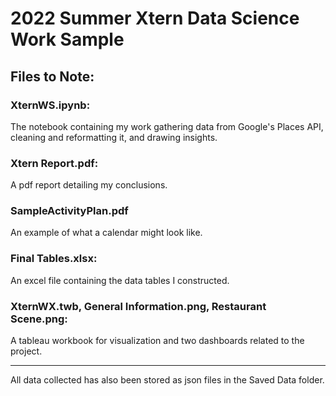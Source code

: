 # 2022 Summer Xtern Data Science Work Sample
## Files to Note:
### XternWS.ipynb:
The notebook containing my work gathering data from Google's Places API, cleaning and reformatting it, and drawing insights.

### Xtern Report.pdf:
A pdf report detailing my conclusions.

### SampleActivityPlan.pdf
An example of what a calendar might look like.

### Final Tables.xlsx:
An excel file containing the data tables I constructed.

### XternWX.twb, General Information.png, Restaurant Scene.png:
A tableau workbook for visualization and two dashboards related to the project.

---
All data collected has also been stored as json files in the Saved Data folder.
